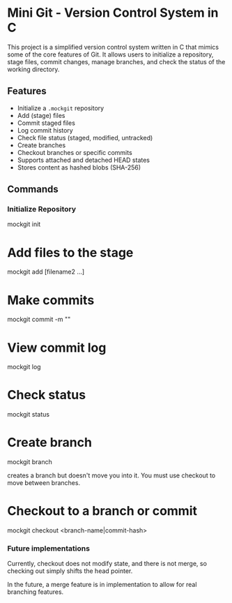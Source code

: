 # Mini Git - Version Control System in C

This project is a simplified version control system written in C that mimics some of the core features of Git. It allows users to initialize a repository, stage files, commit changes, manage branches, and check the status of the working directory.

## Features

- Initialize a `.mockgit` repository
- Add (stage) files
- Commit staged files
- Log commit history
- Check file status (staged, modified, untracked)
- Create branches
- Checkout branches or specific commits
- Supports attached and detached HEAD states
- Stores content as hashed blobs (SHA-256)

## Commands

### Initialize Repository

mockgit init

# Add files to the stage

mockgit add <filename> [filename2 ...]

# Make commits

mockgit commit -m "<commit message>"

# View commit log

mockgit log

# Check status

mockgit status

# Create branch

mockgit branch <branch-name>

creates a branch but doesn't move you into it. You must use checkout to move between branches.

# Checkout to a branch or commit

mockgit checkout <branch-name|commit-hash>

### Future implementations

Currently, checkout does not modify state, and there is not merge, so checking out simply shifts the head pointer.

In the future, a merge feature is in implementation to allow for real branching features.
